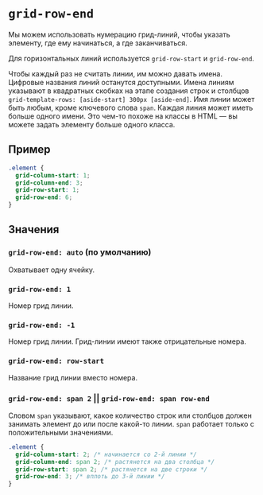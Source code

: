 # `grid-row-end`

Мы можем использовать нумерацию грид-линий, чтобы указать элементу, где ему начинаться, а где заканчиваться.

Для горизонтальных линий используется `grid-row-start` и `grid-row-end`.

Чтобы каждый раз не считать линии, им можно давать имена. Цифровые названия линий останутся доступными. Имена линиям указывают в квадратных скобках на этапе создания строк и столбцов `grid-template-rows: [aside-start] 300px [aside-end]`. Имя линии может быть любым, кроме ключевого слова `span`. Каждая линия может иметь больше одного имени. Это чем-то похоже на классы в HTML — вы можете задать элементу больше одного класса.

## Пример

```css
.element {
  grid-column-start: 1;
  grid-column-end: 3;
  grid-row-start: 1;
  grid-row-end: 6;
}
```

## Значения

### `grid-row-end: auto` (по умолчанию)

Охватывает одну ячейку.

### `grid-row-end: 1`

Номер грид линии.

### `grid-row-end: -1`

Номер грид линии. Грид-линии имеют также отрицательные номера.

### `grid-row-end: row-start`

Название грид линии вместо номера.

### `grid-row-end: span 2` || `grid-row-end: span row-end`

Словом `span` указывают, какое количество строк или столбцов должен занимать элемент до или после какой-то линии. `span` работает только с положительными значениями.

```css
.element {
  grid-column-start: 2; /* начинается со 2-й линии */
  grid-column-end: span 2; /* растянется на два столбца */
  grid-row-start: span 2; /* растянется на две строки */
  grid-row-end: 3; /* вплоть до 3-й линии */
}
```
